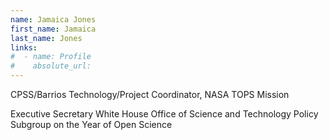 ```yaml
---
name: Jamaica Jones
first_name: Jamaica
last_name: Jones
links:
#  - name: Profile
#    absolute_url:
---
```


CPSS/Barrios Technology/Project Coordinator, NASA TOPS Mission

Executive Secretary White House Office of Science and Technology Policy Subgroup on the Year of Open Science
